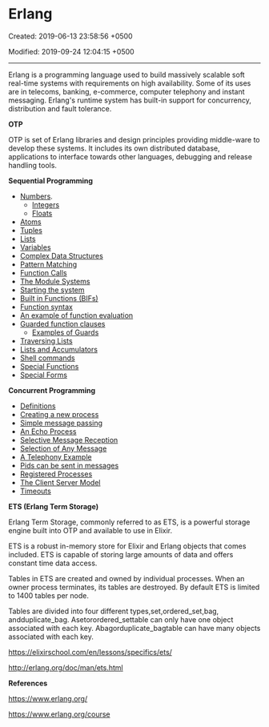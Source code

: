 # Erlang

Created: 2019-06-13 23:58:56 +0500

Modified: 2019-09-24 12:04:15 +0500

---

Erlang is a programming language used to build massively scalable soft real-time systems with requirements on high availability. Some of its uses are in telecoms, banking, e-commerce, computer telephony and instant messaging. Erlang's runtime system has built-in support for concurrency, distribution and fault tolerance.



**OTP**

OTP is set of Erlang libraries and design principles providing middle-ware to develop these systems. It includes its own distributed database, applications to interface towards other languages, debugging and release handling tools.



**Sequential Programming**
-   [Numbers](https://www.erlang.org/course/sequential-programming#numbers).
    -   [Integers](https://www.erlang.org/course/sequential-programming#integers)
    -   [Floats](https://www.erlang.org/course/sequential-programming#floats)
-   [Atoms](https://www.erlang.org/course/sequential-programming#atoms)
-   [Tuples](https://www.erlang.org/course/sequential-programming#tuples)
-   [Lists](https://www.erlang.org/course/sequential-programming#lists)
-   [Variables](https://www.erlang.org/course/sequential-programming#variables)
-   [Complex Data Structures](https://www.erlang.org/course/sequential-programming#complex)
-   [Pattern Matching](https://www.erlang.org/course/sequential-programming#patterns)
-   [Function Calls](https://www.erlang.org/course/sequential-programming#functions)
-   [The Module Systems](https://www.erlang.org/course/sequential-programming#modules)
-   [Starting the system](https://www.erlang.org/course/sequential-programming#starting)
-   [Built in Functions (BIFs)](https://www.erlang.org/course/sequential-programming#bifs)
-   [Function syntax](https://www.erlang.org/course/sequential-programming#funcsyntax)
-   [An example of function evaluation](https://www.erlang.org/course/sequential-programming#evaluation)
-   [Guarded function clauses](https://www.erlang.org/course/sequential-programming#guardedfuncs)
    -   [Examples of Guards](https://www.erlang.org/course/sequential-programming#guardexample)
-   [Traversing Lists](https://www.erlang.org/course/sequential-programming#listtrav)
-   [Lists and Accumulators](https://www.erlang.org/course/sequential-programming#listacc)
-   [Shell commands](https://www.erlang.org/course/sequential-programming#shell)
-   [Special Functions](https://www.erlang.org/course/sequential-programming#specialfuncs)
-   [Special Forms](https://www.erlang.org/course/sequential-programming#specialforms)



**Concurrent Programming**
-   [Definitions](https://www.erlang.org/course/concurrent-programming#defs)
-   [Creating a new process](https://www.erlang.org/course/concurrent-programming#newproc)
-   [Simple message passing](https://www.erlang.org/course/concurrent-programming#messages)
-   [An Echo Process](https://www.erlang.org/course/concurrent-programming#echo)
-   [Selective Message Reception](https://www.erlang.org/course/concurrent-programming#select)
-   [Selection of Any Message](https://www.erlang.org/course/concurrent-programming#selectany)
-   [A Telephony Example](https://www.erlang.org/course/concurrent-programming#telephone)
-   [Pids can be sent in messages](https://www.erlang.org/course/concurrent-programming#pidmsg)
-   [Registered Processes](https://www.erlang.org/course/concurrent-programming#registered)
-   [The Client Server Model](https://www.erlang.org/course/concurrent-programming#clientserver)
-   [Timeouts](https://www.erlang.org/course/concurrent-programming#timeouts)



**ETS (Erlang Term Storage)**

Erlang Term Storage, commonly referred to as ETS, is a powerful storage engine built into OTP and available to use in Elixir.



ETS is a robust in-memory store for Elixir and Erlang objects that comes included. ETS is capable of storing large amounts of data and offers constant time data access.

Tables in ETS are created and owned by individual processes. When an owner process terminates, its tables are destroyed. By default ETS is limited to 1400 tables per node.



Tables are divided into four different types,set,ordered_set,bag, andduplicate_bag. Asetorordered_settable can only have one object associated with each key. Abagorduplicate_bagtable can have many objects associated with each key.



<https://elixirschool.com/en/lessons/specifics/ets/>

<http://erlang.org/doc/man/ets.html>



**References**

<https://www.erlang.org/>

<https://www.erlang.org/course>
